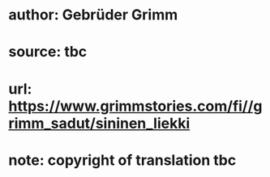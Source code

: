 # author: Gebrüder Grimm
# source: tbc
# url: https://www.grimmstories.com/fi//grimm_sadut/sininen_liekki
# note: copyright of translation tbc


